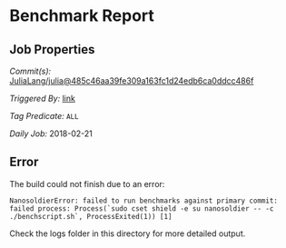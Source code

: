 # Benchmark Report

## Job Properties

*Commit(s):* [JuliaLang/julia@485c46aa39fe309a163fc1d24edb6ca0ddcc486f](https://github.com/JuliaLang/julia/commit/485c46aa39fe309a163fc1d24edb6ca0ddcc486f)

*Triggered By:* [link](https://github.com/JuliaLang/julia/commit/485c46aa39fe309a163fc1d24edb6ca0ddcc486f#commitcomment-27689128)

*Tag Predicate:* `ALL`

*Daily Job:* 2018-02-21

## Error

The build could not finish due to an error:

```
NanosoldierError: failed to run benchmarks against primary commit: failed process: Process(`sudo cset shield -e su nanosoldier -- -c ./benchscript.sh`, ProcessExited(1)) [1]
```

Check the logs folder in this directory for more detailed output.

